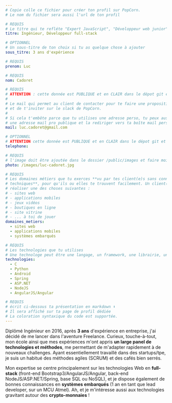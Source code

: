 ```yaml
---
# Copie colle ce fichier pour créer ton profil sur PopCorn.
# Le nom du fichier sera aussi l'url de ton profil

# REQUIS
# Le titre qui te refléte "Expert JavaScript", "Développeur web junior"
titre: Ingénieur, Développeur full-stack

# OPTIONNEL
# Un sous-titre de ton choix si tu as quelque chose à ajouter
sous_titre: 3 ans d'expérience

# REQUIS
prenom: Luc

# REQUIS
nom: Cadoret

# REQUIS
# ATTENTION : cette donnée est PUBLIQUE et en CLAIR dans le dépot git et sur le site
#
# Le mail qui permet au client de contacter pour te faire une proposition de projet
# et de t'inviter sur le slack de PopCorn.
#
# Si cela t'embête parce que tu utilises une adresse perso, tu peux aussi te créer
# une adresse mail pro publique et la rediriger vers ta boîte mail perso
mail: luc.cadoret@gmail.com

# OPTIONNEL
# ATTENTION cette donnée est PUBLIQUE et en CLAIR dans le dépot git et sur le site
telephone:

# REQUIS
# l'image doit être ajoutée dans le dossier /public/images et faire moins de 100ko ! Sa hauteur affichée sur le site sera de 300px, elle s'adaptera comme elle peut au responsive avec du css.
photo: /images/luc-cadoret.jpg

# REQUIS
# Les domaines métiers que tu exerces **vu par tes client(e)s sans connaissances
# techniques**, pour qu'ils ou elles te trouvent facilement. Un client(e) veut par exemple
# réaliser une des choses suivantes :
# - sites web
# - applications mobiles
# - jeux vidéos
# - boutiques en ligne
# - site vitrine
# - ... à toi de jouer
domaines_metiers:
  - sites web
  - applications mobiles
  - systèmes embarqués

# REQUIS
# Les technologies que tu utilises
# Une technologe peut être une langage, un framework, une librairie, un CMS ...
technologies:
  - C
  - Python
  - Android
  - Spring
  - ASP.NET
  - NodeJS
  - AngularJS/Angular

# REQUIS
# écrit ci-dessous ta présentation en markdown ⬇️
# Il sera affiché sur ta page de profil dédiée
# La coloration syntaxique du code est supportée.
---
```


Diplômé Ingénieur en 2016, après **3 ans** d'expérience en entreprise, j'ai décidé de me lancer dans l'aventure Freelance. Curieux, touche-à-tout, mon école ainsi que mes expériences m'ont appris **un large panel de technologies et méthodes**, me permettant de m'adapter rapidement à de nouveaux challenges. Ayant essentiellement travaillé dans des startups/tpe, je suis un habitué des méthodes agiles (SCRUM) et des cafés bien serrés. 

Mon expertise se centre principalement sur les technologies Web en **full-stack** (front-end Bootstrap3/AngularJS/Angular, back-end NodeJS/ASP.NET/Spring, base SQL ou NoSQL), et je dispose également de bonnes connaissances en **systèmes embarqués** (1 an en tant que lead developer, sur un MCU Atmel). Ah, et je m'intéresse aussi aux technologies gravitant autour des **crypto-monnaies** !
